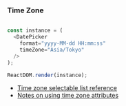 ### Time Zone

<!--start-code-->

```js

const instance = (
  <DatePicker
    format="yyyy-MM-dd HH:mm:ss"
    timeZone="Asia/Tokyo"
  />
);

ReactDOM.render(instance);
```

<!--end-code-->

- [Time zone selectable list reference](/components/date-picker#Time%20Zone%20List)
- [Notes on using time zone attributes](/components/date-picker#Time%20Zone%20Tips)
